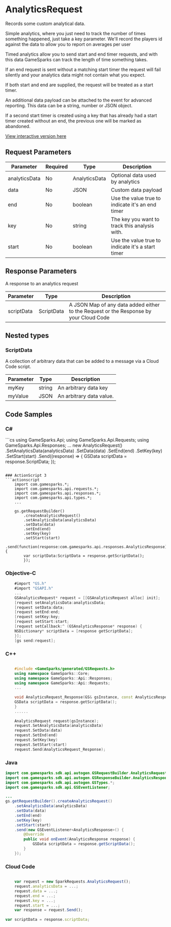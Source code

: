 
# AnalyticsRequest


Records some custom analytical data.

Simple analytics, where you just need to track the number of times something happened, just take a key parameter. We'll record the players id against the data to allow you to report on averages per user

Timed analytics allow you to send start and end timer requests, and with this data GameSparks can track the length of time something takes.

If an end request is sent without a matching start timer the request will fail silently and your analytics data might not contain what you expect.

If both start and end are supplied, the request will be treated as a start timer.

An additional data payload can be attached to the event for advanced reporting. This data can be a string, number or JSON object.

If a second start timer is created using a key that has already had a start timer created without an end, the previous one will be marked as abandoned.


<a href="https://api.gamesparks.net/#analyticsrequest" target="_gsapi">View interactive version here</a>

## Request Parameters

Parameter | Required | Type | Description
--------- | -------- | ---- | -----------
analyticsData | No | AnalyticsData | Optional data used by analytics
data | No | JSON | Custom data payload
end | No | boolean | Use the value true to indicate it's an end timer
key | No | string | The key you want to track this analysis with.
start | No | boolean | Use the value true to indicate it's a start timer

## Response Parameters


A response to an analytics request

Parameter | Type | Description
--------- | ---- | -----------
scriptData | ScriptData | A JSON Map of any data added either to the Request or the Response by your Cloud Code

## Nested types

### ScriptData

A collection of arbitrary data that can be added to a message via a Cloud Code script.

Parameter | Type | Description
--------- | ---- | -----------
myKey | string | An arbitrary data key
myValue | JSON | An arbitrary data value.


## Code Samples

<h3>C#</h3>
```cs
	using GameSparks.Api;
	using GameSparks.Api.Requests;
	using GameSparks.Api.Responses;
	...
	new AnalyticsRequest()
		.SetAnalyticsData(analyticsData)
		.SetData(data)
		.SetEnd(end)
		.SetKey(key)
		.SetStart(start)
		.Send((response) => {
		GSData scriptData = response.ScriptData; 
		});

```

### ActionScript 3
```actionscript
	import com.gamesparks.*;
	import com.gamesparks.api.requests.*;
	import com.gamesparks.api.responses.*;
	import com.gamesparks.api.types.*;
	...
	
	gs.getRequestBuilder()
	    .createAnalyticsRequest()
		.setAnalyticsData(analyticsData)
		.setData(data)
		.setEnd(end)
		.setKey(key)
		.setStart(start)
		.send(function(response:com.gamesparks.api.responses.AnalyticsResponse):void {
		var scriptData:ScriptData = response.getScriptData(); 
		});

```

### Objective-C
```objectivec
	#import "GS.h"
	#import "GSAPI.h"
	...
	GSAnalyticsRequest* request = [[GSAnalyticsRequest alloc] init];
	[request setAnalyticsData:analyticsData;
	[request setData:data;
	[request setEnd:end;
	[request setKey:key;
	[request setStart:start;
	[request setCallback:^ (GSAnalyticsResponse* response) {
	NSDictionary* scriptData = [response getScriptData]; 
	}];
	[gs send:request];

```

### C++
```cpp

	#include <GameSparks/generated/GSRequests.h>
	using namespace GameSparks::Core;
	using namespace GameSparks::Api::Responses;
	using namespace GameSparks::Api::Requests;
	...
	
	void AnalyticsRequest_Response(GS& gsInstance, const AnalyticsResponse& response) {
	GSData scriptData = response.getScriptData(); 
	}
	......
	
	AnalyticsRequest request(gsInstance);
	request.SetAnalyticsData(analyticsData)
	request.SetData(data)
	request.SetEnd(end)
	request.SetKey(key)
	request.SetStart(start)
	request.Send(AnalyticsRequest_Response);
```

### Java
```java
import com.gamesparks.sdk.api.autogen.GSRequestBuilder.AnalyticsRequest;
import com.gamesparks.sdk.api.autogen.GSResponseBuilder.AnalyticsResponse;
import com.gamesparks.sdk.api.autogen.GSTypes.*;
import com.gamesparks.sdk.api.GSEventListener;

...
gs.getRequestBuilder().createAnalyticsRequest()
	.setAnalyticsData(analyticsData)
	.setData(data)
	.setEnd(end)
	.setKey(key)
	.setStart(start)
	.send(new GSEventListener<AnalyticsResponse>() {
		@Override
		public void onEvent(AnalyticsResponse response) {
			GSData scriptData = response.getScriptData(); 
		}
	});

```

### Cloud Code
```javascript

	var request = new SparkRequests.AnalyticsRequest();
	request.analyticsData = ...;
	request.data = ...;
	request.end = ...;
	request.key = ...;
	request.start = ...;
	var response = request.Send();
	
var scriptData = response.scriptData; 
```


